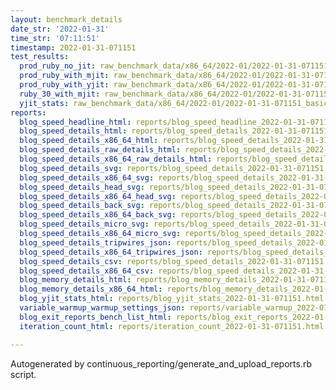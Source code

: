 ```yaml
---
layout: benchmark_details
date_str: '2022-01-31'
time_str: '07:11:51'
timestamp: 2022-01-31-071151
test_results:
  prod_ruby_no_jit: raw_benchmark_data/x86_64/2022-01/2022-01-31-071151_basic_benchmark_prod_ruby_no_jit.json
  prod_ruby_with_mjit: raw_benchmark_data/x86_64/2022-01/2022-01-31-071151_basic_benchmark_prod_ruby_with_mjit.json
  prod_ruby_with_yjit: raw_benchmark_data/x86_64/2022-01/2022-01-31-071151_basic_benchmark_prod_ruby_with_yjit.json
  ruby_30_with_mjit: raw_benchmark_data/x86_64/2022-01/2022-01-31-071151_basic_benchmark_ruby_30_with_mjit.json
  yjit_stats: raw_benchmark_data/x86_64/2022-01/2022-01-31-071151_basic_benchmark_yjit_stats.json
reports:
  blog_speed_headline_html: reports/blog_speed_headline_2022-01-31-071151.html
  blog_speed_details_html: reports/blog_speed_details_2022-01-31-071151.html
  blog_speed_details_x86_64_html: reports/blog_speed_details_2022-01-31-071151.x86_64.html
  blog_speed_details_raw_details_html: reports/blog_speed_details_2022-01-31-071151.raw_details.html
  blog_speed_details_x86_64_raw_details_html: reports/blog_speed_details_2022-01-31-071151.x86_64.raw_details.html
  blog_speed_details_svg: reports/blog_speed_details_2022-01-31-071151.svg
  blog_speed_details_x86_64_svg: reports/blog_speed_details_2022-01-31-071151.x86_64.svg
  blog_speed_details_head_svg: reports/blog_speed_details_2022-01-31-071151.head.svg
  blog_speed_details_x86_64_head_svg: reports/blog_speed_details_2022-01-31-071151.x86_64.head.svg
  blog_speed_details_back_svg: reports/blog_speed_details_2022-01-31-071151.back.svg
  blog_speed_details_x86_64_back_svg: reports/blog_speed_details_2022-01-31-071151.x86_64.back.svg
  blog_speed_details_micro_svg: reports/blog_speed_details_2022-01-31-071151.micro.svg
  blog_speed_details_x86_64_micro_svg: reports/blog_speed_details_2022-01-31-071151.x86_64.micro.svg
  blog_speed_details_tripwires_json: reports/blog_speed_details_2022-01-31-071151.tripwires.json
  blog_speed_details_x86_64_tripwires_json: reports/blog_speed_details_2022-01-31-071151.x86_64.tripwires.json
  blog_speed_details_csv: reports/blog_speed_details_2022-01-31-071151.csv
  blog_speed_details_x86_64_csv: reports/blog_speed_details_2022-01-31-071151.x86_64.csv
  blog_memory_details_html: reports/blog_memory_details_2022-01-31-071151.html
  blog_memory_details_x86_64_html: reports/blog_memory_details_2022-01-31-071151.x86_64.html
  blog_yjit_stats_html: reports/blog_yjit_stats_2022-01-31-071151.html
  variable_warmup_warmup_settings_json: reports/variable_warmup_2022-01-31-071151.warmup_settings.json
  blog_exit_reports_bench_list_html: reports/blog_exit_reports_2022-01-31-071151.bench_list.html
  iteration_count_html: reports/iteration_count_2022-01-31-071151.html

---
```

Autogenerated by continuous_reporting/generate_and_upload_reports.rb script.
